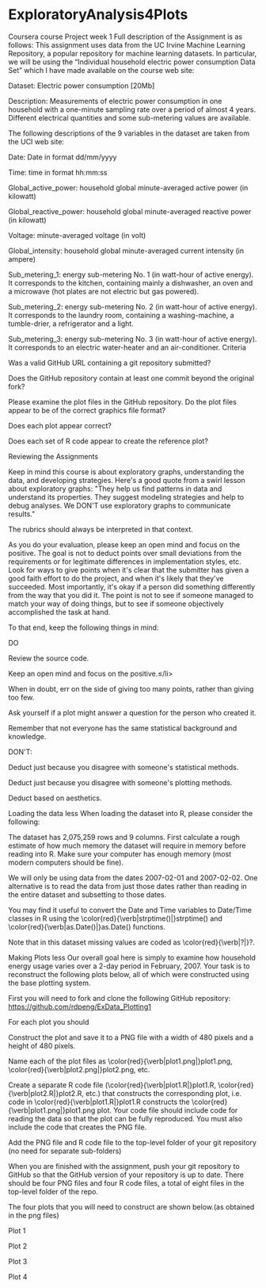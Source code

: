 # ExploratoryAnalysis4Plots
Coursera course Project week 1
Full description of the Assignment is as follows:
This assignment uses data from the UC Irvine Machine Learning Repository, a popular repository for machine learning datasets. In particular, we will be using the “Individual household electric power consumption Data Set” which I have made available on the course web site:

Dataset: Electric power consumption [20Mb]

Description: Measurements of electric power consumption in one household with a one-minute sampling rate over a period of almost 4 years. Different electrical quantities and some sub-metering values are available.

The following descriptions of the 9 variables in the dataset are taken from the UCI web site:

Date: Date in format dd/mm/yyyy

Time: time in format hh:mm:ss

Global_active_power: household global minute-averaged active power (in kilowatt)

Global_reactive_power: household global minute-averaged reactive power (in kilowatt)

Voltage: minute-averaged voltage (in volt)

Global_intensity: household global minute-averaged current intensity (in ampere)

Sub_metering_1: energy sub-metering No. 1 (in watt-hour of active energy). It corresponds to the kitchen, containing mainly a dishwasher, an oven and a microwave (hot plates are not electric but gas powered).

Sub_metering_2: energy sub-metering No. 2 (in watt-hour of active energy). It corresponds to the laundry room, containing a washing-machine, a tumble-drier, a refrigerator and a light.

Sub_metering_3: energy sub-metering No. 3 (in watt-hour of active energy). It corresponds to an electric water-heater and an air-conditioner.
Criteria

Was a valid GitHub URL containing a git repository submitted?

Does the GitHub repository contain at least one commit beyond the original fork?

Please examine the plot files in the GitHub repository. Do the plot files appear to be of the correct graphics file format?

Does each plot appear correct?

Does each set of R code appear to create the reference plot?

Reviewing the Assignments

Keep in mind this course is about exploratory graphs, understanding the data, and developing strategies. Here's a good quote from a swirl lesson about exploratory graphs: "They help us find patterns in data and understand its properties. They suggest modeling strategies and help to debug analyses. We DON'T use exploratory graphs to communicate results."

The rubrics should always be interpreted in that context.

As you do your evaluation, please keep an open mind and focus on the positive. The goal is not to deduct points over small deviations from the requirements or for legitimate differences in implementation styles, etc. Look for ways to give points when it's clear that the submitter has given a good faith effort to do the project, and when it's likely that they've succeeded. Most importantly, it's okay if a person did something differently from the way that you did it. The point is not to see if someone managed to match your way of doing things, but to see if someone objectively accomplished the task at hand.

To that end, keep the following things in mind:

DO

Review the source code.

Keep an open mind and focus on the positive.≤/li>

When in doubt, err on the side of giving too many points, rather than giving too few.

Ask yourself if a plot might answer a question for the person who created it.

Remember that not everyone has the same statistical background and knowledge.

DON'T:

Deduct just because you disagree with someone's statistical methods.

Deduct just because you disagree with someone's plotting methods.

Deduct based on aesthetics.

Loading the data
less 
When loading the dataset into R, please consider the following:

The dataset has 2,075,259 rows and 9 columns. First calculate a rough estimate of how much memory the dataset will require in memory before reading into R. Make sure your computer has enough memory (most modern computers should be fine).

We will only be using data from the dates 2007-02-01 and 2007-02-02. One alternative is to read the data from just those dates rather than reading in the entire dataset and subsetting to those dates.

You may find it useful to convert the Date and Time variables to Date/Time classes in R using the \color{red}{\verb|strptime()|}strptime()  and \color{red}{\verb|as.Date()|}as.Date() functions.

Note that in this dataset missing values are coded as \color{red}{\verb|?|}?.

Making Plots
less 
Our overall goal here is simply to examine how household energy usage varies over a 2-day period in February, 2007. Your task is to reconstruct the following plots below, all of which were constructed using the base plotting system.

First you will need to fork and clone the following GitHub repository: https://github.com/rdpeng/ExData_Plotting1

For each plot you should

Construct the plot and save it to a PNG file with a width of 480 pixels and a height of 480 pixels.

Name each of the plot files as \color{red}{\verb|plot1.png|}plot1.png, \color{red}{\verb|plot2.png|}plot2.png, etc.

Create a separate R code file (\color{red}{\verb|plot1.R|}plot1.R, \color{red}{\verb|plot2.R|}plot2.R, etc.) that constructs the corresponding plot, i.e. code in \color{red}{\verb|plot1.R|}plot1.R constructs the \color{red}{\verb|plot1.png|}plot1.png plot. Your code file should include code for reading the data so that the plot can be fully reproduced. You must also include the code that creates the PNG file.

Add the PNG file and R code file to the top-level folder of your git repository (no need for separate sub-folders)

When you are finished with the assignment, push your git repository to GitHub so that the GitHub version of your repository is up to date. There should be four PNG files and four R code files, a total of eight files in the top-level folder of the repo.

The four plots that you will need to construct are shown below.(as obtained in the png files)

Plot 1

Plot 2

Plot 3

Plot 4
